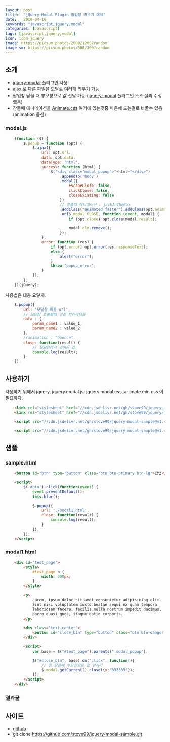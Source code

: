 ```yaml
---
layout: post
title:  "jQuery Modal Plugin 팝업창 띄우기 예제"
date:   2019-04-16
keywords: "javascript,jquery,modal"
categories: [Javascript]
tags: [javascript,jquery,modal]
icon: icon-jquery
image: https://picsum.photos/2000/1200?random
image-sm: https://picsum.photos/500/300?random
---
```


## 소개

- [jquery-modal](https://github.com/kylefox/jquery-modal) 플러그인 사용
- ajax 로 다른 파일을 모달로 여러개 띄우기 가능
- 팝업창 닫을 때 부모창으로 값 전달 가능 ([jquery-modal](https://github.com/kylefox/jquery-modal) 플러그인 소스 살짝 수정했음)
- 창뜰때 에니메이션을 [Animate.css](https://github.com/daneden/animate.css) 여기에 있는것중 마음에 드는걸로 바꿀수 있음(animation 옵션)

### modal.js

``` javascript
    (function ($) {
        $.popup = function (opt) {
            $.ajax({
                url: opt.url,
                data: opt.data,
                dataType: 'html',
                success: function (html) {
                    $("<div class='modal_popup'>"+html+"</div>")
                        .appendTo('body')
                        .modal({
                            escapeClose: false,
                            clickClose: false,
                            closeExisting: false
                        })
                        // 창뜰때 에니메이션 : jackInTheBox
                        .addClass("animated faster").addClass(opt.animation || "jackInTheBox")
                        .on($.modal.CLOSE, function (event, modal) {
                            if (opt.close) opt.close(modal.result);

                            modal.elm.remove();
                        });
                },
                error: function (res) {
                    if (opt.error) opt.error(res.responseText);
                    else {
                        alert("error");
                    }
                    throw "popup_error";
                }
            });
        };
    })(jQuery);
```

사용법은 대충 요렇게.

``` javascript
    $.popup({
        url: '모달창 띄울 url',
        // 모달창 호출할때 넘길 파라메터들
        data : {
            param_name1 : value_1,
            param_name2 : value_2
        },
        //animation : "bounce",
        close: function(result) {
            // 모달창에서 넘어온 값
            console.log(result);
        }
    });
```

## 사용하기

사용하기 위해서 jquery, jquery.modal.js, jquery.modal.css, animate.min.css 이 필요하다.

``` html
    <link rel="stylesheet" href="//cdn.jsdelivr.net/gh/stove99/jquery-modal-sample@v1.4/css/animate.min.css">
    <link rel="stylesheet" href="//cdn.jsdelivr.net/gh/stove99/jquery-modal-sample@v1.4/css/jquery.modal.css">

    <script src="//cdn.jsdelivr.net/gh/stove99/jquery-modal-sample@v1.4/js/jquery.modal.js"></script>

    <script src="//cdn.jsdelivr.net/gh/stove99/jquery-modal-sample@v1.4/js/modal.js"></script>
```

## 샘플

### sample.html

``` html
    <button id="btn" type="button" class="btn btn-primary btn-lg">팝업</button>

    <script>
        $('#btn').click(function(event) {
            event.preventDefault();
            this.blur();

            $.popup({
                url: './modal1.html',
                close: function(result) {
                    console.log(result);
                }
            });
        });
    </script>
```

### modal1.html

``` html
    <div id="test_page">
        <style>
            #test_page p {
                width: 900px;
            }
        </style>

        <p>
            Lorem, ipsum dolor sit amet consectetur adipisicing elit.
            Sint nisi voluptatem iusto beatae sequi ex quam tempora
            laboriosam facere, facilis nulla nostrum impedit ducimus,
            porro quasi quos, itaque optio corporis.
        </p>

        <div class="text-center">
            <button id="close_btn" type="button" class="btn btn-danger btn-lg">닫기</button>
        </div>

        <script>
            var base = $("#test_page").parents(".modal_popup");

            $("#close_btn", base).on("click", function(){
                // 창 닫을때 부모창으로 값 넘기기
                $.modal.getCurrent().close({x:"333333"});
            });
        </script>
    </div>
```

### 결과물

<script async src="//jsfiddle.net/stove/okcbywm0/embed/result/dark/"></script>

## 사이트

- [github](https://github.com/stove99/jquery-modal-sample)
- git clone https://github.com/stove99/jquery-modal-sample.git